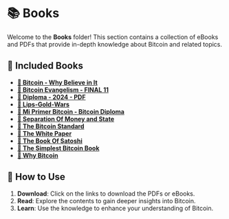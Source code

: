 # 📚 Books

Welcome to the **Books** folder! This section contains a collection of eBooks and PDFs that provide in-depth knowledge about Bitcoin and related topics.

## 📖 Included Books

- **[🔗 Bitcoin - Why Believe in It](https://github.com/thecore21m-btc/The-Core-Bitcoin-Education-Resources/blob/main/Books/Bitcoin%20-%20Why%20believe%20in%20it.pdf)**
- **[🔗 Bitcoin Evangelism - FINAL 11](https://github.com/thecore21m-btc/The-Core-Bitcoin-Education-Resources/blob/main/Books/Bitcoin%20Evangelism%20-%20FINAL%2011.pdf)**
- **[🔗 Diploma - 2024 - PDF](https://github.com/thecore21m-btc/The-Core-Bitcoin-Education-Resources/blob/main/Books/Diploma%20-%202024%20-%20PDF.pdf)**
- **[🔗 Lips-Gold-Wars](https://github.com/thecore21m-btc/The-Core-Bitcoin-Education-Resources/blob/main/Books/Lips-Gold-Wars.pdf)**
- **[🔗 Mi Primer Bitcoin - Bitcoin Diploma](https://github.com/thecore21m-btc/The-Core-Bitcoin-Education-Resources/blob/main/Books/Mi%20Primer%20Bitcoin%20-%20Bitcoin%20Diploma.pdf)**
- **[🔗 Separation Of Money and State](https://github.com/thecore21m-btc/The-Core-Bitcoin-Education-Resources/blob/main/Books/Separation%20Of%20Money%20and%20State.pdf)**
- **[🔗 The Bitcoin Standard](https://github.com/thecore21m-btc/The-Core-Bitcoin-Education-Resources/blob/main/Books/The%20Bitcoin%20Standard.pdf)**
- **[🔗 The White Paper](https://github.com/thecore21m-btc/The-Core-Bitcoin-Education-Resources/blob/main/Books/The%20White%20Paper.pdf)**
- **[🔗 The Book Of Satoshi](https://github.com/thecore21m-btc/The-Core-Bitcoin-Education-Resources/blob/main/Books/The%20Book%20Of%20Satoshi.pdf)**
- **[🔗 The Simplest Bitcoin Book](https://github.com/thecore21m-btc/The-Core-Bitcoin-Education-Resources/blob/main/Books/The%20Simplest%20Bitcoin%20Book.pdf)**
- **[🔗 Why Bitcoin](https://github.com/thecore21m-btc/The-Core-Bitcoin-Education-Resources/blob/main/Books/Why%20Bitcoin.pdf)**

## 📘 How to Use

1. **Download**: Click on the links to download the PDFs or eBooks.
2. **Read**: Explore the contents to gain deeper insights into Bitcoin.
3. **Learn**: Use the knowledge to enhance your understanding of Bitcoin.
